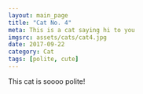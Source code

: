 ```yaml
---
layout: main_page
title: "Cat No. 4"
meta: This is a cat saying hi to you
imgsrc: assets/cats/cat4.jpg
date: 2017-09-22
category: Cat
tags: [polite, cute]
---
```


This cat is soooo polite!